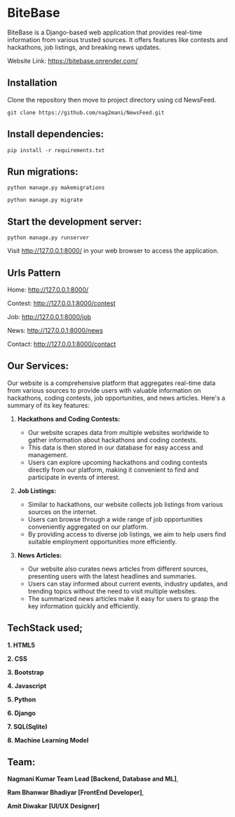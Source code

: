 # BiteBase

BiteBase is a Django-based web application that provides real-time information from various trusted sources. It offers features like contests and hackathons, job listings, and breaking news updates.

Website Link: https://bitebase.onrender.com/


## Installation

Clone the repository then move to project directory using cd NewsFeed.

```shell
git clone https://github.com/nag2mani/NewsFeed.git
```



## Install dependencies:

```shell
pip install -r requirements.txt
```

## Run migrations:

```shell
python manage.py makemigrations
```
```shell
python manage.py migrate
```

## Start the development server:

```shell
python manage.py runserver
```

Visit http://127.0.0.1:8000/ in your web browser to access the application.


## Urls Pattern

Home: http://127.0.0.1:8000/

Contest: http://127.0.0.1:8000/contest

Job: http://127.0.0.1:8000/job

News: http://127.0.0.1:8000/news

Contact: http://127.0.0.1:8000/contact

##  Our Services:

Our website is a comprehensive platform that aggregates real-time data from various sources to provide users with valuable information on hackathons, coding contests, job opportunities, and news articles. Here's a summary of its key features:


1. **Hackathons and Coding Contests:**
   - Our website scrapes data from multiple websites worldwide to gather information about hackathons and coding contests.
   - This data is then stored in our database for easy access and management.
   - Users can explore upcoming hackathons and coding contests directly from our platform, making it convenient to find and participate in events of interest.


2. **Job Listings:**
   - Similar to hackathons, our website collects job listings from various sources on the internet.
   - Users can browse through a wide range of job opportunities conveniently aggregated on our platform.
   - By providing access to diverse job listings, we aim to help users find suitable employment opportunities more efficiently.


3. **News Articles:**
   - Our website also curates news articles from different sources, presenting users with the latest headlines and summaries.
   - Users can stay informed about current events, industry updates, and trending topics without the need to visit multiple websites.
   - The summarized news articles make it easy for users to grasp the key information quickly and efficiently.



## TechStack used;

**1. HTML5**

**2. CSS**

**3. Bootstrap**

**4. Javascript**

**5. Python**

**6. Django**

**7. SQL(Sqlite)**

**8. Machine Learning Model**



## Team:

**Nagmani Kumar Team Lead [Backend, Database and ML]**,

**Ram Bhanwar Bhadiyar [FrontEnd Developer]**,

**Amit Diwakar [UI/UX Designer]**


